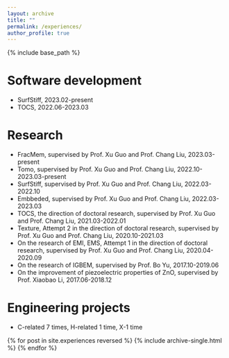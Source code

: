 ```yaml
---
layout: archive
title: ""
permalink: /experiences/
author_profile: true
---
```



{% include base_path %}

Software development
======
* SurfStiff, 2023.02-present
* TOCS, 2022.06-2023.03

Research
======
* FracMem, supervised by Prof. Xu Guo and Prof. Chang Liu, 2023.03-present
* Tomo, supervised by Prof. Xu Guo and Prof. Chang Liu, 2022.10-2023.03-present
* SurfStiff, supervised by Prof. Xu Guo and Prof. Chang Liu, 2022.03-2022.10
* Embbeded, supervised by Prof. Xu Guo and Prof. Chang Liu, 2022.03-2023.03
* TOCS, the direction of doctoral research, supervised by Prof. Xu Guo and Prof. Chang Liu, 2021.03-2022.01
* Texture, Attempt 2 in the direction of doctoral research, supervised by Prof. Xu Guo and Prof. Chang Liu, 2020.10-2021.03
* On the research of EMI, EMS, Attempt 1 in the direction of doctoral research, supervised by Prof. Xu Guo and Prof. Chang Liu,  2020.04-2020.09
* On the research of IGBEM, supervised by Prof. Bo Yu, 2017.10-2019.06
* On the improvement of piezoelectric properties of ZnO, supervised by Prof. Xiaobao Li, 2017.06-2018.12

Engineering projects
======
* C-related 7 times, H-related 1 time, X-1 time

{% for post in site.experiences reversed %}
  {% include archive-single.html %}
{% endfor %}